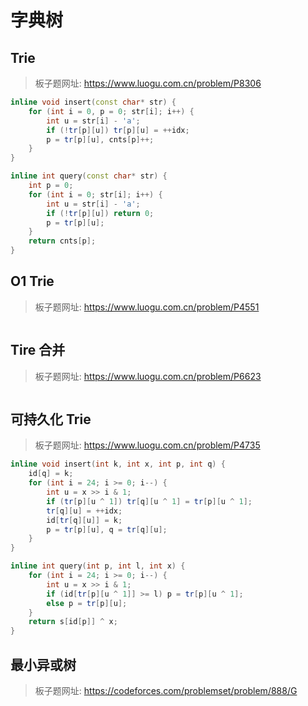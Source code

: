 # 字典树

## Trie

> 板子题网址: https://www.luogu.com.cn/problem/P8306

```cpp
inline void insert(const char* str) {
    for (int i = 0, p = 0; str[i]; i++) {
        int u = str[i] - 'a';
        if (!tr[p][u]) tr[p][u] = ++idx;
        p = tr[p][u], cnts[p]++;
    }
}

inline int query(const char* str) {
    int p = 0;
    for (int i = 0; str[i]; i++) {
        int u = str[i] - 'a';
        if (!tr[p][u]) return 0;
        p = tr[p][u];
    }
    return cnts[p];
}
```

## O1 Trie

> 板子题网址: https://www.luogu.com.cn/problem/P4551

```cpp

```

## Tire 合并

> 板子题网址: https://www.luogu.com.cn/problem/P6623

```cpp

```

## 可持久化 Trie

> 板子题网址: https://www.luogu.com.cn/problem/P4735

```cpp
inline void insert(int k, int x, int p, int q) {
    id[q] = k;
    for (int i = 24; i >= 0; i--) {
        int u = x >> i & 1;
        if (tr[p][u ^ 1]) tr[q][u ^ 1] = tr[p][u ^ 1];
        tr[q][u] = ++idx;
        id[tr[q][u]] = k;
        p = tr[p][u], q = tr[q][u];
    }
}

inline int query(int p, int l, int x) {
    for (int i = 24; i >= 0; i--) {
        int u = x >> i & 1;
        if (id[tr[p][u ^ 1]] >= l) p = tr[p][u ^ 1];
        else p = tr[p][u];
    }
    return s[id[p]] ^ x;
}
```

## 最小异或树

> 板子题网址: https://codeforces.com/problemset/problem/888/G

```cpp

```
